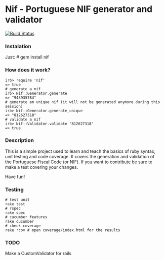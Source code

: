 # Nif - Portuguese NIF generator and validator

[![Build Status](https://secure.travis-ci.org/pedrocarrico/nif.png)](http://travis-ci.org/pedrocarrico/nif)

### Instalation
Just:
	# gem install nif

### How does it work?
	irb> require 'nif'
	=> true
	# generate a nif
	irb> Nif::Generator.generate
	=> "943935784"
	# generate an unique nif (it will not be generated anymore during this session)
	irb> Nif::Generator.generate_unique
	=> "812627318"
	# validate a nif
	irb> Nif::Validator.validate '812627318'
	=> true

### Description

This is a simple project used to learn and teach the basics of ruby syntax, unit testing and code coverage.
It covers the generation and validation of the Portuguese Fiscal Code (or NIF).
If you want to contribute be sure to make a test covering your changes.

Have fun!

### Testing
	# test unit
	rake test
	# rspec
	rake spec
	# cucumber features
	rake cucumber
	# check coverage
	rake rcov # open coverage/index.html for the results

### TODO
Make a CustomValidator for rails.
